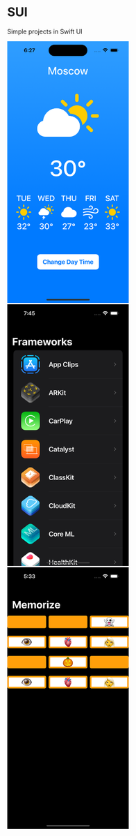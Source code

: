 # SUI
Simple projects in Swift UI

<p>
<img src="https://github.com/marinayudina/SUI/blob/main/Simulator%20Screen%20Shot%20-%20iPhone%2014%20Pro%20-%202023-10-29%20at%2018.27.54.png" width=280 height=600 margin-right: 30px;>  &nbsp; &nbsp; &nbsp;
<img src="https://github.com/marinayudina/SUI/blob/main/Simulator%20Screen%20Shot%20-%20iPhone%2014%20Pro%20-%202023-10-30%20at%2019.45.15.png" width=280 height=600 margin-right: 30px;>  &nbsp; &nbsp;  &nbsp;
<img src="https://github.com/marinayudina/SUI/blob/main/Simulator%20Screen%20Shot%20-%20iPhone%2014%20Pro%20-%202023-10-31%20at%2017.33.14.png" width=280 height=600 margin-right: 30px;>
</p>



